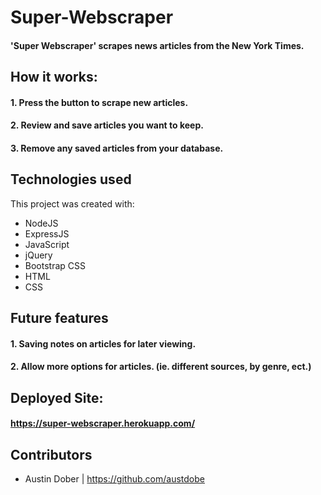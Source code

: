 # Super-Webscraper

#### 'Super Webscraper' scrapes news articles from the New York Times. 

## How it works:
#### 1. Press the button to scrape new articles.

#### 2. Review and save articles you want to keep.

#### 3. Remove any saved articles from your database.

## Technologies used
This project was created with:

* NodeJS 
* ExpressJS
* JavaScript
* jQuery
* Bootstrap CSS
* HTML
* CSS

## Future features 

#### 1. Saving notes on articles for later viewing.
#### 2. Allow more options for articles. (ie. different sources, by genre, ect.)


## Deployed Site: 
#### https://super-webscraper.herokuapp.com/

## Contributors
* Austin Dober | https://github.com/austdobe
